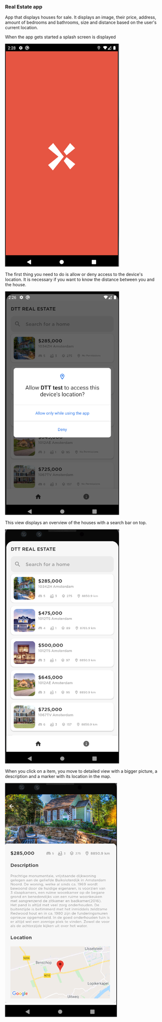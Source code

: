 ### Real Estate app

App that displays houses for sale. It displays an image, their price, address, amount of bedrooms and bathrooms, size and distance based on the user's current location.

When the app gets started a splash screen is displayed

![](assets/splashscreen.png)

The first thing you need to do is allow or deny access to the device's location. It is necessary if you want to know the distance between you and the house.

![](assets/permissions.png)

This view displays an overview of the houses with a search bar on top.

![](assets/overview.png)

When you click on a item, you move to detailed view with a bigger picture, a description and a marker with its location in the map.

![](assets/detail.png)

